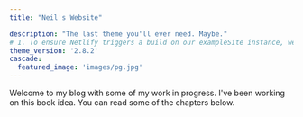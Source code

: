 ```yaml
---
title: "Neil's Website"

description: "The last theme you'll ever need. Maybe."
# 1. To ensure Netlify triggers a build on our exampleSite instance, we need to change a file in the exampleSite directory.
theme_version: '2.8.2'
cascade:
  featured_image: 'images/pg.jpg'
---
```

Welcome to my blog with some of my work in progress. I've been working on this book idea. You can read some of the chapters below.

